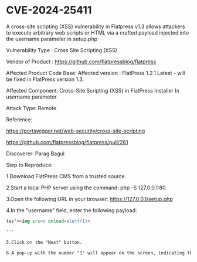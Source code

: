 # CVE-2024-25411
A cross-site scripting (XSS) vulnerability in Flatpress v1.3 allows attackers to execute arbitrary web scripts or HTML via a crafted payload injected into the username parameter in setup.php

 Vulnerability Type : Cross Site Scripting (XSS)

Vendor of Product : https://github.com/flatpressblog/flatpress

Affected Product Code Base: Affected version : FlatPress 1.2.1 Latest - will be fixed in FlatPress version 1.3.

Affected Component:
Cross-Site Scripting (XSS) in FlatPress Installer In username parameter

Attack Type: Remote

Reference:

https://portswigger.net/web-security/cross-site-scripting

https://github.com/flatpressblog/flatpress/pull/261

Discoverer:
Parag Bagul


Step to Reproduce:

1.Download FlatPress CMS from a trusted source.

2.Start a local PHP server using the command: php -S 127.0.0.1:80

3.Open the following URL in your browser: https://127.0.0.1/setup.php

4.In the "username" field, enter the following payload: 

```html
tes"><img src=x onload=alert(1)>

'''

5.Click on the "Next" button.

6.A pop-up with the number "1" will appear on the screen, indicating the successful execution of the payload.
